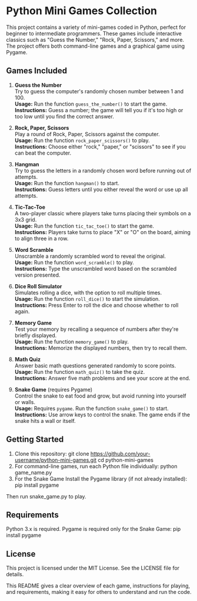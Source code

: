 # Python Mini Games Collection

This project contains a variety of mini-games coded in Python, perfect for beginner to intermediate programmers. These games include interactive classics such as "Guess the Number," "Rock, Paper, Scissors," and more. The project offers both command-line games and a graphical game using Pygame.

## Games Included

1. **Guess the Number**  
   Try to guess the computer's randomly chosen number between 1 and 100.  
   **Usage:** Run the function `guess_the_number()` to start the game.  
   **Instructions:** Guess a number; the game will tell you if it's too high or too low until you find the correct answer.

2. **Rock, Paper, Scissors**  
   Play a round of Rock, Paper, Scissors against the computer.  
   **Usage:** Run the function `rock_paper_scissors()` to play.  
   **Instructions:** Choose either "rock," "paper," or "scissors" to see if you can beat the computer.

3. **Hangman**  
   Try to guess the letters in a randomly chosen word before running out of attempts.  
   **Usage:** Run the function `hangman()` to start.  
   **Instructions:** Guess letters until you either reveal the word or use up all attempts.

4. **Tic-Tac-Toe**  
   A two-player classic where players take turns placing their symbols on a 3x3 grid.  
   **Usage:** Run the function `tic_tac_toe()` to start the game.  
   **Instructions:** Players take turns to place "X" or "O" on the board, aiming to align three in a row.

5. **Word Scramble**  
   Unscramble a randomly scrambled word to reveal the original.  
   **Usage:** Run the function `word_scramble()` to play.  
   **Instructions:** Type the unscrambled word based on the scrambled version presented.

6. **Dice Roll Simulator**  
   Simulates rolling a dice, with the option to roll multiple times.  
   **Usage:** Run the function `roll_dice()` to start the simulation.  
   **Instructions:** Press Enter to roll the dice and choose whether to roll again.

7. **Memory Game**  
   Test your memory by recalling a sequence of numbers after they're briefly displayed.  
   **Usage:** Run the function `memory_game()` to play.  
   **Instructions:** Memorize the displayed numbers, then try to recall them.

8. **Math Quiz**  
   Answer basic math questions generated randomly to score points.  
   **Usage:** Run the function `math_quiz()` to take the quiz.  
   **Instructions:** Answer five math problems and see your score at the end.

9. **Snake Game** (requires Pygame)  
   Control the snake to eat food and grow, but avoid running into yourself or walls.  
   **Usage:** Requires `pygame`. Run the function `snake_game()` to start.  
   **Instructions:** Use arrow keys to control the snake. The game ends if the snake hits a wall or itself.

## Getting Started

1. Clone this repository:
   git clone https://github.com/your-username/python-mini-games.git
   cd python-mini-games
2. For command-line games, run each Python file individually:
   python game_name.py
3. For the Snake Game
   Install the Pygame library (if not already installed):
   pip install pygame

Then run snake_game.py to play.

## Requirements
Python 3.x is required.
Pygame is required only for the Snake Game:
   pip install pygame
## License
This project is licensed under the MIT License. See the LICENSE file for details.

This README gives a clear overview of each game, instructions for playing, and requirements, making it easy for others to understand and run the code.
